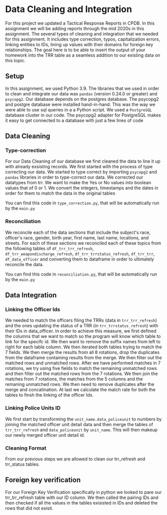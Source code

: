 
# Data Cleaning and Integration

For this project we updated a Tactical Response Reports in CPDB. In this assignment we will be adding reports through the mid 2020s in this assignment. The several types of cleaning and integration that we needed for this assignment. It includes type correction, typos, capitalization errors, linking entities to IDs, lining up values with their domains for foreign key relationships. The goal here is to be able to insert the output of your homework into the TRR table as a seamless addition to our existing data on this topic.


## Setup
In this assignment, we used Python 3.9. The libraries that we used in order to clean and integrate our data was ```pandas``` (version 0.24.0 or greater) and ```psycopg2```. Our database depends on the postgres database.
The psycopg2 and postgre database were installed hand-in-hand. This was the way we were able to use sql queries in a a Python script. We used a ```PostgreSQL``` database cluster in our code. The psycopg2 adapter for PostgreSQL makes it easy to get connected to a database with just a few lines of code


## Data Cleaning
### Type-correction

For our Data Cleaning of our database we first cleaned the data to line it up with already exsisting records. We first started with the process of type correcting our data. We started to type correct by importing ```psycopg2``` and ```pandas``` libraries in order to type-correct our data. We corrected our datatypes from trr. We want to make the Yes or No values into boolean values that of 0 or 1. We convert the integers, timestamps and the dates in order for them to match the data in the original tables

You can find this code in ```type_correction.py```, that will be automatically run by the ```main.py```

### Reconciliation

We reconcile each of the data sections that include the subject's race, officer's race, gender, birth year, first name, last name, locations, and streets. For each of these sections we reconciled each of these topics from the following tables of ```df_trr_trr_refresh```, ```df_trr_weapondischarge_refresh```, ```df_trr_trrstatus_refresh```, ```df_trr_trr```, ```df_data_officer``` and converting them to dataframe in order to ultimately reconcile the data.

You can find this code in ```reconciliation.py```, that will be automatically run by the ```main.py```


## Data Integration

### Linking the Officer Ids

We needed to match the officers filing the TRRs (data in ```trr_trr_refresh```) and the ones updating the status of a TRR (in ```trr_trrstatus_refresh```) with their IDs in data_officer. In order to achieve this measure, we first defined the columns that we want to match so the program will know which table to link for the specifc id. We then want to remove the suffix names from left to right for each table column. We then iterated both tables trying to match the 7 fields. We then merge the results from all 8 rotations, drop the duplicates from the dataframe containing results from the merge. We then filter out the matched rows and unmatched rows. After we have performed matches in 7 rotations, we try using five fields to match the remaining unmatched rows and then filter out the matched rows from the 7 rotations. We then join the matches from 7 rotations, the matches from the 5 columns and the remaning unmatched rows. We then need to remove duplicates after the merge and concatination. At last we calculate the match rate for both the tables to finsh the linking of the officer Ids.

### Linking Police Units ID

We first start by transforming the ```unit_name.data_policeunit``` to numbers by joining the matched officer unit detail data and then merge the tables of ```trr_trr_refresh``` and ```data_policeunit``` by ```unit_name```. This will then makeup our newly merged officer unit detail id.

### Cleaning Format

From our previous steps we are allowed to clean our trr_refresh and trr_status tables.

## Foreign key verification

For our Foreign Key Verification specifically in python we looked to pare our trr_trr_refresh table with our ID column. We then called the pairing IDs and then checked if all the values in the tables exisisted in IDs and deleted the rows that did not exisit.

